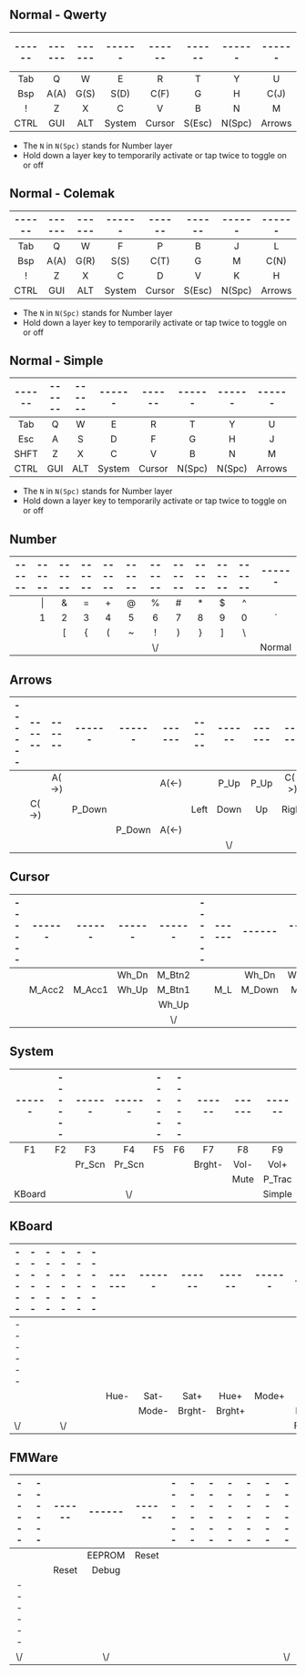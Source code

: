 ## Normal - Qwerty

|------|------|------|------|------|------|------|------|------|------|------|------|
|:----:|:----:|:----:|:----:|:----:|:----:|:----:|:----:|:----:|:----:|:----:|:----:|
| Tab  |   Q  |   W  |   E  |   R  |   T  |   Y  |   U  |   I  |   O  |   P  |  -_  |
| Bsp  | A(A) | G(S) | S(D) | C(F) |   G  |   H  | C(J) | S(K) | G(L) | A(;) |  '"  |
|   !  |   Z  |   X  |   C  |   V  |   B  |   N  |   M  |   ,  |   .  |   /  | Enter|
| CTRL |  GUI |  ALT |System|Cursor|S(Esc)|N(Spc)|Arrows| Left | Down |  Up  | Right|

- The `N` in `N(Spc)` stands for Number layer
- Hold down a layer key to temporarily activate or tap twice to toggle on or off

## Normal - Colemak

|------|------|------|------|------|------|------|------|------|------|------|------|
|:----:|:----:|:----:|:----:|:----:|:----:|:----:|:----:|:----:|:----:|:----:|:----:|
| Tab  |   Q  |   W  |   F  |   P  |   B  |   J  |   L  |   U  |   Y  |   ;  |  -_  |
| Bsp  | A(A) | G(R) | S(S) | C(T) |   G  |   M  | C(N) | S(E) | G(I) | A(O) |  '"  |
|   !  |   Z  |   X  |   C  |   D  |   V  |   K  |   H  |   ,  |   .  |   /  | Enter|
| CTRL |  GUI |  ALT |System|Cursor|S(Esc)|N(Spc)|Arrows| Left | Down |  Up  | Right|

- The `N` in `N(Spc)` stands for Number layer
- Hold down a layer key to temporarily activate or tap twice to toggle on or off

## Normal - Simple

|------|------|------|------|------|------|------|------|------|------|------|------|
|:----:|:----:|:----:|:----:|:----:|:----:|:----:|:----:|:----:|:----:|:----:|:----:|
| Tab  |   Q  |   W  |   E  |   R  |   T  |   Y  |   U  |   I  |   O  |   P  | Bsp  |
| Esc  |   A  |   S  |   D  |   F  |   G  |   H  |   J  |   K  |   L  |   ;  |  '"  |
| SHFT |   Z  |   X  |   C  |   V  |   B  |   N  |   M  |   ,  |   .  |   /  |S(Ent)|
| CTRL |  GUI |  ALT |System|Cursor|N(Spc)|N(Spc)|Arrows| Left | Down |  Up  | Right|

- The `N` in `N(Spc)` stands for Number layer
- Hold down a layer key to temporarily activate or tap twice to toggle on or off

## Number

|------|------|------|------|------|------|------|------|------|------|------|------|
|:----:|:----:|:----:|:----:|:----:|:----:|:----:|:----:|:----:|:----:|:----:|:----:|
|      |  \|  |  &   |  =   |  +   |  @   |  %   |  #   |  *   |  $   |  ^   |      |
|      |  1   |  2   |  3   |  4   |  5   |  6   |  7   |  8   |  9   |  0   |  \`  |
|      |      |  [   |  {   |  (   |  ~   |  !   |  )   |  }   |  ]   |  \   |      |
|      |      |      |      |      |      | \\/  |      |      |      |      |Normal|

## Arrows

|------|------|------|------|------|------|------|------|------|------|------|------|
|:----:|:----:|:----:|:----:|:----:|:----:|:----:|:----:|:----:|:----:|:----:|:----:|
|      |      |A(->) |      |      |A(<-) |      | P_Up | P_Up |C(->) |      |      |
|      |C(->) |      |P_Down|      |      | Left | Down |  Up  |Right |C(<-) |      |
|      |      |      |      |P_Down|A(<-) |      |      |      |      |      |      |
|      |      |      |      |      |      |      | \\/  |      |      |      |Normal|

## Cursor

|------|------|------|------|------|------|------|------|------|------|------|------|
|:----:|:----:|:----:|:----:|:----:|:----:|:----:|:----:|:----:|:----:|:----:|:----:|
|      |      |      |Wh_Dn |M_Btn2|      |      |Wh_Dn |Wh_Dn |      |      |      |
|      |M_Acc2|M_Acc1|Wh_Up |M_Btn1|      | M_L  |M_Down| M_Up | M_R  |      |      |
|      |      |      |      |Wh_Up |      |      |      |      |      |      |      |
|      |      |      |      | \\/  |      |      |      |      |      |      |Normal|

## System

|------|------|------|------|------|------|------|------|------|------|------|------|
|:----:|:----:|:----:|:----:|:----:|:----:|:----:|:----:|:----:|:----:|:----:|:----:|
|  F1  |  F2  |  F3  |  F4  |  F5  |  F6  |  F7  |  F8  |  F9  | F10  | F11  | F12  |
|      |      |Pr_Scn|Pr_Scn|      |      |Brght-| Vol- | Vol+ |Brght+| Mute |      |
|      |      |      |      |      |      |      | Mute |P_Trac|N_Trac|      | Play |
|KBoard|      |      | \\/  |      |      |      |      |Simple|Qwerty|Colemk|Normal|

## KBoard

|------|------|------|------|------|------|------|------|------|------|------|------|
|:----:|:----:|:----:|:----:|:----:|:----:|:----:|:----:|:----:|:----:|:----:|:----:|
|------|      |      |      |      |      |      |      |      |      |      |      |
|      |      |      |      |      |      | Hue- | Sat- | Sat+ | Hue+ |Mode+ |      |
|      |      |      |      |      |      |      |Mode- |Brght-|Brght+|      |RGB_Tg|
| \\/  |      |      | \\/  |      |      |      |      |      |      |      |FMWare|

## FMWare

|------|------|------|------|------|------|------|------|------|------|------|------|
|:----:|:----:|:----:|:----:|:----:|:----:|:----:|:----:|:----:|:----:|:----:|:----:|
|      |      |      |EEPROM|Reset |      |      |      |      |      |      |      |
|      |      |Reset |Debug |      |      |      |      |      |      |      |      |
|------|      |      |      |      |      |      |      |      |      |      |      |
| \\/  |      |      | \\/  |      |      |      |      |      |      |      | \\/  |
